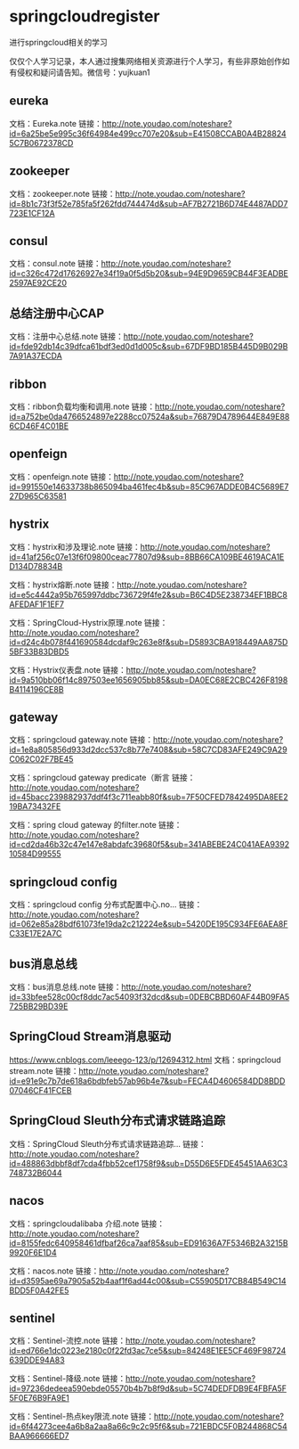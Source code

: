 # springcloudregister
进行springcloud相关的学习

仅仅个人学习记录，本人通过搜集网络相关资源进行个人学习，有些非原始创作如有侵权和疑问请告知。微信号：yujkuan1



## eureka
文档：Eureka.note
链接：http://note.youdao.com/noteshare?id=6a25be5e995c36f64984e499cc707e20&sub=E41508CCAB0A4B288245C7B0672378CD

## zookeeper
文档：zookeeper.note
链接：http://note.youdao.com/noteshare?id=8b1c73f3f52e785fa5f262fdd744474d&sub=AF7B2721B6D74E4487ADD7723E1CF12A
## consul
文档：consul.note
链接：http://note.youdao.com/noteshare?id=c326c472d17626927e34f19a0f5d5b20&sub=94E9D9659CB44F3EADBE2597AE92CE20

## 总结注册中心CAP
文档：注册中心总结.note
链接：http://note.youdao.com/noteshare?id=fde92db14c39dfca61bdf3ed0d1d005c&sub=67DF9BD185B445D9B029B7A91A37ECDA

## ribbon
文档：ribbon负载均衡和调用.note
链接：http://note.youdao.com/noteshare?id=a752be0da4766524897e2288cc07524a&sub=76879D4789644E849E886CD46F4C01BE

## openfeign

文档：openfeign.note
链接：http://note.youdao.com/noteshare?id=991550e14633738b865094ba461fec4b&sub=85C967ADDE0B4C5689E727D965C63581


## hystrix

文档：hystrix和涉及理论.note
链接：http://note.youdao.com/noteshare?id=41af256c07e13f6f09800ceac77807d9&sub=8BB66CA109BE4619ACA1ED134D78834B

文档：hystrix熔断.note
链接：http://note.youdao.com/noteshare?id=e5c4442a95b765997ddbc736729f4fe2&sub=B6C4D5E238734EF1BBC8AFEDAF1F1EF7

文档：SpringCloud-Hystrix原理.note
链接：http://note.youdao.com/noteshare?id=d24c4b078f441690584dcdaf9c263e8f&sub=D5893CBA918449AA875D5BF33B83DBD5

文档：Hystrix仪表盘.note
链接：http://note.youdao.com/noteshare?id=9a510bb06f14c897503ee1656905bb85&sub=DA0EC68E2CBC426F8198B4114196CE8B


## gateway

文档：springcloud gateway.note
链接：http://note.youdao.com/noteshare?id=1e8a805856d933d2dcc537c8b77e7408&sub=58C7CD83AFE249C9A29C062C02F7BE45

文档：springcloud gateway predicate（断言
链接：http://note.youdao.com/noteshare?id=45bacc239882937ddf4f3c711eabb80f&sub=7F50CFED7842495DA8EE219BA73432FE

文档：spring cloud gateway 的filter.note
链接：http://note.youdao.com/noteshare?id=cd2da46b32c47e147e8abdafc39680f5&sub=341ABEBE24C041AEA939210584D99555

## springcloud config
 
文档：springcloud config 分布式配置中心.no...
链接：http://note.youdao.com/noteshare?id=062e85a28bdf61073fe19da2c212224e&sub=5420DE195C934FE6AEA8FC33E17E2A7C


## bus消息总线
文档：bus消息总线.note
链接：http://note.youdao.com/noteshare?id=33bfee528c00cf8ddc7ac54093f32dcd&sub=0DEBCBBD60AF44B09FA5725BB29BD39E


## SpringCloud Stream消息驱动
https://www.cnblogs.com/leeego-123/p/12694312.html
文档：springcloud stream.note
链接：http://note.youdao.com/noteshare?id=e91e9c7b7de618a6bdbfeb57ab96b4e7&sub=FECA4D4606584DD8BDD07046CF41FCEB


## SpringCloud Sleuth分布式请求链路追踪
文档：SpringCloud Sleuth分布式请求链路追踪...
链接：http://note.youdao.com/noteshare?id=488863dbbf8df7cda4fbb52cef1758f9&sub=D55D6E5FDE45451AA63C3748732B6044


## nacos
文档：springcloudalibaba 介绍.note
链接：http://note.youdao.com/noteshare?id=8155fedc640958461dfbaf26ca7aaf85&sub=ED91636A7F5346B2A3215B9920F6E1D4

文档：nacos.note
链接：http://note.youdao.com/noteshare?id=d3595ae69a7905a52b4aaf1f6ad44c00&sub=C55905D17CB84B549C14BDD5F0A42FE5

## sentinel
文档：Sentinel-流控.note
链接：http://note.youdao.com/noteshare?id=ed766e1dc0223e2180c0f22fd3ac7ce5&sub=84248E1EE5CF469F98724639DDE94A83

文档：Sentinel-降级.note
链接：http://note.youdao.com/noteshare?id=97236dedeea590ebde05570b4b7b8f9d&sub=5C74DEDFDB9E4FBFA5F5F0E76B9FA9E1

文档：Sentinel-热点key限流.note
链接：http://note.youdao.com/noteshare?id=6f44273cee4a6b8a2aa8a66c9c2c95f6&sub=721EBDC5F0B244868C54BAA966666ED7